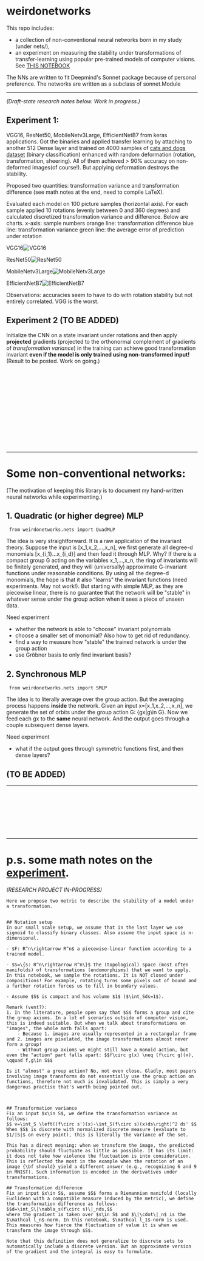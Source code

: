 # weirdonetworks
This repo includes:
- a collection of non-conventional neural networks born in my study (under nets/),
- an experiment on measuring the stability under transformations of transfer-learning using popular pre-trained models of computer visions. See [THIS NOTEBOOK](https://github.com/honglu2875/weirdonetworks/blob/main/stability_measuring.ipynb)

The NNs are written to fit Deepmind's Sonnet package because of personal preference. The networks are written as a subclass of sonnet.Module

---
*(Draft-state research notes below. Work in progress.)*
## Experiment 1:
VGG16, ResNet50, MobileNetv3Large, EfficientNetB7 from keras applications. Got the binaries and applied transfer learning by attaching to another 512 Dense layer and trained on 4000 samples of [cats and dogs dataset](https://www.tensorflow.org/tutorials/images/transfer_learning) (binary classification) enhanced with random deformation (rotation, transformation, sheering). All of them achieved > 90% accuracy on non-deformed images(of course!). But applying deformation destroys the stability.

Proposed two quantities: transformation variance and transformation difference (see math notes at the end, need to compile LaTeX). 

Evaluated each model on 100 picture samples (horizontal axis). For each sample applied 10 rotations (evenly between 0 and 360 degrees) and calculated discretized transformation variance and difference. Below are charts. 
x-axis: sample numbers
orange line: transformation difference
blue line: transformation variance
green line: the average error of prediction under rotation

VGG16![VGG16](https://cdn.discordapp.com/attachments/830931439612723221/925870924291510292/VGG16.png)

ResNet50![ResNet50](https://cdn.discordapp.com/attachments/830931439612723221/925870924077617162/ResNet.png)

MobileNetv3Large![MobileNetv3Large](https://cdn.discordapp.com/attachments/830931439612723221/925870923867881542/MobileNet.png)

EfficientNetB7![EfficientNetB7](https://cdn.discordapp.com/attachments/830931439612723221/925870923628822548/EfficientNet.png)

Observations: accuracies seem to have to do with rotation stability but not entirely correlated. VGG is the worst.

## Experiment 2 (TO BE ADDED)
Initialize the CNN on a state invariant under rotations and then apply **projected** gradients (projected to the orthonormal complement of gradients of *transformation variance*) in the training can achieve good transformation invariant **even if the model is only trained using non-transformed input!** (Result to be posted. Work on going.)



&nbsp;

&nbsp;

&nbsp;

&nbsp;

&nbsp;

&nbsp;

&nbsp;

---
# Some non-conventional networks:
(The motivation of keeping this library is to document my hand-written neural networks while experimenting.)


## 1. Quadratic (or higher degree) MLP
``` from weirdonetworks.nets import QuadMLP```

The idea is very straightforward. It is a raw application of the invariant theory. Suppose the input is [x_1,x_2,...,x_n], we first generate all degree-d monomials [x_{i_1}...x_{i_d}] and then feed it through MLP. Why? If there is a compact group G acting on the variables x_1,...,x_n, the ring of invariants will be finitely generated, and they will (universally) approximate G-invariant functions under reasonable conditions. By using all the degree-d monomials, the hope is that it also "learns" the invariant functions (need experiments. May not work!). But starting with simple MLP, as they are piecewise linear, there is no guarantee that the network will be "stable" in whatever sense under the group action when it sees a piece of unseen data.

Need experiment
- whether the network is able to "choose" invariant polynomials
- choose a smaller set of monomial? Also how to get rid of redundancy.
- find a way to measure how "stable" the trained network is under the group action
- use Gröbner basis to only find invariant basis? 

## 2. Synchronous MLP
``` from weirdonetworks.nets import SMLP```

The idea is to literally average over the group action. But the averaging process happens **inside** the network. Given an input x=[x_1,x_2,...,x_n], we generate the set of orbits under the group action G: {gx|g\in G}. Now we feed each gx to the **same** neural network. And the output goes through a couple subsequent dense layers.

Need experiment
- what if the output goes through symmetric functions first, and then dense layers?

## (TO BE ADDED)
---

&nbsp;

&nbsp;

&nbsp;

&nbsp;

---
# p.s. some math notes on the [experiment](https://github.com/honglu2875/weirdonetworks/blob/main/stability_measuring.ipynb).
*(RESEARCH PROJECT IN-PROGRESS)*
```
Here we propose two metric to describe the stability of a model under a transformation.


## Notation setup
In our small scale setup, we assume that in the last layer we use sigmoid to classify binary classes. Also assume the input space is n-dimensional.

- $F: R^n\rightarrow R^n$ a piecewise-linear function according to a trained model. 

- $S=\{s: R^n\rightarrow R^n\}$ the (topological) space (most often manifolds) of transformations (endomorphisms) that we want to apply. In this notebook, we sample the rotations. It is NOT closed under compositions! For example, rotating turns some pixels out of bound and a further rotation forces us to fill in boundary values. 

- Assume $S$ is compact and has volume $1$ ($\int_Sds=1$).

Remark (vent?):
1. In the literature, people open say that $S$ forms a group and cite the group axioms. In a lot of scenarios outside of computer vision, this is indeed suitable. But when we talk about transformations on "images", the whole math falls apart:
    - Because 1. images are usually represented in a rectangular frame and 2. images are pixelated, the image transformations almost never form a group!
    - Without group axioms we might still have a monoid action, but even the "action" part falls apart: $$f\circ g(x) \neq (f\circ g)(x), \qquad f,g\in S$$

Is it "almost" a group action? No, not even close. Gladly, most papers involving image transforms do not essentially use the group action on functions, therefore not much is invalidated. This is simply a very dangerous practise that's worth being pointed out.



## Transformation variance
Fix an input $x\in S$, we define the transformation variance as follows:
$$ v=\int_S \left((f\circ s')(x)-\int_S(f\circ s)(x)ds\right)^2 ds' $$
When $S$ is discrete with normalized discrete measure (evaluate to $1/|S|$ on every point), this is literally the variance of the set.

This has a direct meaning: when we transform the image, the predicted probability should fluctuate as little as possible. It has its limit: it does not take how violence the fluctuation is into consideration. This is reflected the most in the example when the rotation of an image {\bf should} yield a different answer (e.g., recognizing 6 and 9 in MNIST). Such information is encoded in the derivatives under transformations.

## Transformation difference
Fix an input $x\in S$, assume $S$ forms a Riemannian manifold (locally Euclidean with a compatible measure induced by the metric), we define the transformation difference as follows:
$$d=\int_S\|\nabla_s(f\circ s)\|_nds,$$
where the gradient is taken over $s\in S$ and $\|\cdot\|_n$ is the $\mathcal l_n$-norm. In this notebook, $\mathcal l_1$-norm is used. This measures how fierce the fluctuation of value it is when we transform the image through $S$.

Note that this definition does not generalize to discrete sets to automatically include a discrete version. But an approximate version of the gradient and the integral is easy to formulate.
```
